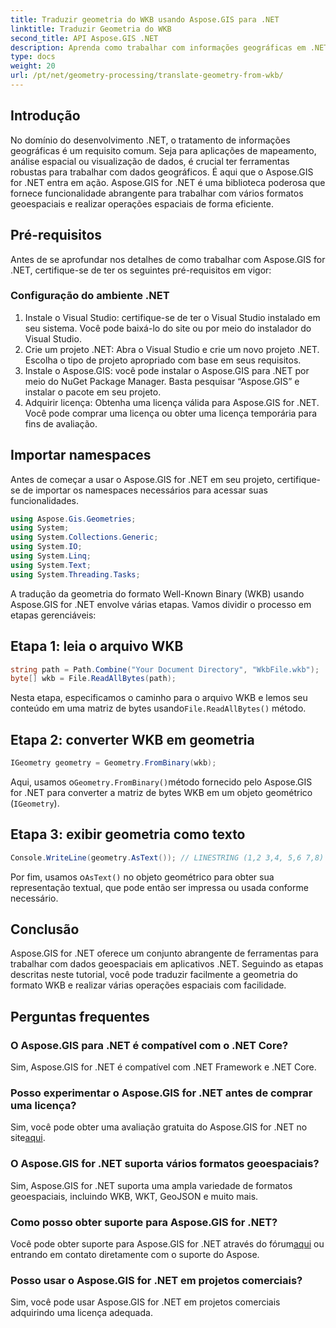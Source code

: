 ```yaml
---
title: Traduzir geometria do WKB usando Aspose.GIS para .NET
linktitle: Traduzir Geometria do WKB
second_title: API Aspose.GIS .NET
description: Aprenda como trabalhar com informações geográficas em .NET usando Aspose.GIS for .NET. Traduza geometria do formato WKB sem esforço com orientação passo a passo.
type: docs
weight: 20
url: /pt/net/geometry-processing/translate-geometry-from-wkb/
---
```

## Introdução
No domínio do desenvolvimento .NET, o tratamento de informações geográficas é um requisito comum. Seja para aplicações de mapeamento, análise espacial ou visualização de dados, é crucial ter ferramentas robustas para trabalhar com dados geográficos. É aqui que o Aspose.GIS for .NET entra em ação. Aspose.GIS for .NET é uma biblioteca poderosa que fornece funcionalidade abrangente para trabalhar com vários formatos geoespaciais e realizar operações espaciais de forma eficiente.
## Pré-requisitos
Antes de se aprofundar nos detalhes de como trabalhar com Aspose.GIS for .NET, certifique-se de ter os seguintes pré-requisitos em vigor:
### Configuração do ambiente .NET
1. Instale o Visual Studio: certifique-se de ter o Visual Studio instalado em seu sistema. Você pode baixá-lo do site ou por meio do instalador do Visual Studio.
2. Crie um projeto .NET: Abra o Visual Studio e crie um novo projeto .NET. Escolha o tipo de projeto apropriado com base em seus requisitos.
3. Instale o Aspose.GIS: você pode instalar o Aspose.GIS para .NET por meio do NuGet Package Manager. Basta pesquisar “Aspose.GIS” e instalar o pacote em seu projeto.
4. Adquirir licença: Obtenha uma licença válida para Aspose.GIS for .NET. Você pode comprar uma licença ou obter uma licença temporária para fins de avaliação.

## Importar namespaces
Antes de começar a usar o Aspose.GIS for .NET em seu projeto, certifique-se de importar os namespaces necessários para acessar suas funcionalidades.

```csharp
using Aspose.Gis.Geometries;
using System;
using System.Collections.Generic;
using System.IO;
using System.Linq;
using System.Text;
using System.Threading.Tasks;
```

A tradução da geometria do formato Well-Known Binary (WKB) usando Aspose.GIS for .NET envolve várias etapas. Vamos dividir o processo em etapas gerenciáveis:
## Etapa 1: leia o arquivo WKB
```csharp
string path = Path.Combine("Your Document Directory", "WkbFile.wkb");
byte[] wkb = File.ReadAllBytes(path);
```
 Nesta etapa, especificamos o caminho para o arquivo WKB e lemos seu conteúdo em uma matriz de bytes usando`File.ReadAllBytes()` método.
## Etapa 2: converter WKB em geometria
```csharp
IGeometry geometry = Geometry.FromBinary(wkb);
```
 Aqui, usamos o`Geometry.FromBinary()`método fornecido pelo Aspose.GIS for .NET para converter a matriz de bytes WKB em um objeto geométrico (`IGeometry`).
## Etapa 3: exibir geometria como texto
```csharp
Console.WriteLine(geometry.AsText()); // LINESTRING (1,2 3,4, 5,6 7,8)
```
 Por fim, usamos o`AsText()` no objeto geométrico para obter sua representação textual, que pode então ser impressa ou usada conforme necessário.

## Conclusão
Aspose.GIS for .NET oferece um conjunto abrangente de ferramentas para trabalhar com dados geoespaciais em aplicativos .NET. Seguindo as etapas descritas neste tutorial, você pode traduzir facilmente a geometria do formato WKB e realizar várias operações espaciais com facilidade.
## Perguntas frequentes
### O Aspose.GIS para .NET é compatível com o .NET Core?
Sim, Aspose.GIS for .NET é compatível com .NET Framework e .NET Core.
### Posso experimentar o Aspose.GIS for .NET antes de comprar uma licença?
 Sim, você pode obter uma avaliação gratuita do Aspose.GIS for .NET no site[aqui](https://purchase.aspose.com/buy).
### O Aspose.GIS for .NET suporta vários formatos geoespaciais?
Sim, Aspose.GIS for .NET suporta uma ampla variedade de formatos geoespaciais, incluindo WKB, WKT, GeoJSON e muito mais.
### Como posso obter suporte para Aspose.GIS for .NET?
Você pode obter suporte para Aspose.GIS for .NET através do fórum[aqui](https://forum.aspose.com/c/gis/33) ou entrando em contato diretamente com o suporte do Aspose.
### Posso usar o Aspose.GIS for .NET em projetos comerciais?
Sim, você pode usar Aspose.GIS for .NET em projetos comerciais adquirindo uma licença adequada.